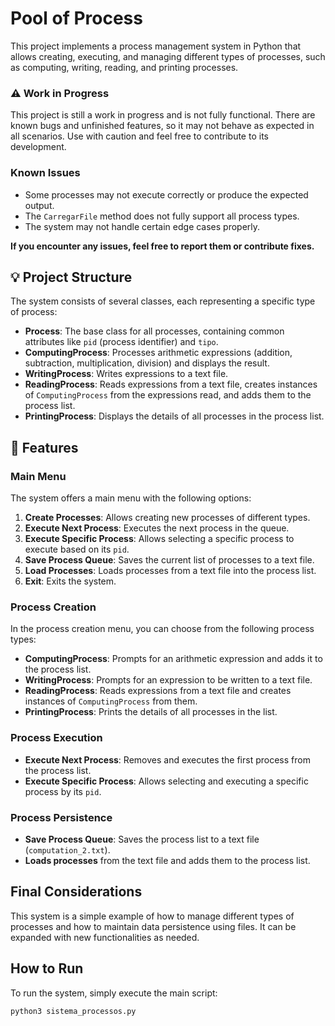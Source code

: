 # Pool of Process 

This project implements a process management system in Python that allows creating, executing, and managing different types of processes, such as computing, writing, reading, and printing processes.


### ⚠️ Work in Progress

This project is still a work in progress and is not fully functional. There are known bugs and unfinished features, so it may not behave as expected in all scenarios. Use with caution and feel free to contribute to its development.

### Known Issues

- Some processes may not execute correctly or produce the expected output.
- The `CarregarFile` method does not fully support all process types.
- The system may not handle certain edge cases properly.

**If you encounter any issues, feel free to report them or contribute fixes.**

## 💡 Project Structure

The system consists of several classes, each representing a specific type of process:

- **Process**: The base class for all processes, containing common attributes like `pid` (process identifier) and `tipo`.
- **ComputingProcess**: Processes arithmetic expressions (addition, subtraction, multiplication, division) and displays the result.
- **WritingProcess**: Writes expressions to a text file.
- **ReadingProcess**: Reads expressions from a text file, creates instances of `ComputingProcess` from the expressions read, and adds them to the process list.
- **PrintingProcess**: Displays the details of all processes in the process list.

## 🔨 Features

### Main Menu

The system offers a main menu with the following options:

1. **Create Processes**: Allows creating new processes of different types.
2. **Execute Next Process**: Executes the next process in the queue.
3. **Execute Specific Process**: Allows selecting a specific process to execute based on its `pid`.
4. **Save Process Queue**: Saves the current list of processes to a text file.
5. **Load Processes**: Loads processes from a text file into the process list.
0. **Exit**: Exits the system.

### Process Creation

In the process creation menu, you can choose from the following process types:

- **ComputingProcess**: Prompts for an arithmetic expression and adds it to the process list.
- **WritingProcess**: Prompts for an expression to be written to a text file.
- **ReadingProcess**: Reads expressions from a text file and creates instances of `ComputingProcess` from them.
- **PrintingProcess**: Prints the details of all processes in the list.

### Process Execution

- **Execute Next Process**: Removes and executes the first process from the process list.
- **Execute Specific Process**: Allows selecting and executing a specific process by its `pid`.

### Process Persistence

- **Save Process Queue**: Saves the process list to a text file (`computation_2.txt`).
- **Loads processes** from the text file and adds them to the process list.

## Final Considerations
This system is a simple example of how to manage different types of processes and how to maintain data persistence using files. It can be expanded with new functionalities as needed.


## How to Run

To run the system, simply execute the main script:
    
```bash
python3 sistema_processos.py

